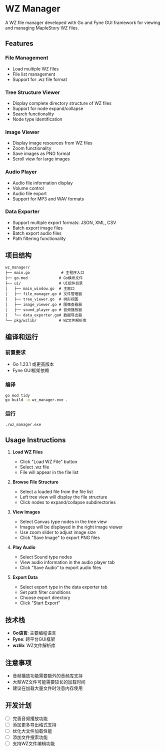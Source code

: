 # WZ Manager

A WZ file manager developed with Go and Fyne GUI framework for viewing and managing MapleStory WZ files.

## Features

### File Management
- Load multiple WZ files
- File list management
- Support for .wz file format

### Tree Structure Viewer
- Display complete directory structure of WZ files
- Support for node expand/collapse
- Search functionality
- Node type identification

### Image Viewer
- Display image resources from WZ files
- Zoom functionality
- Save images as PNG format
- Scroll view for large images

### Audio Player
- Audio file information display
- Volume control
- Audio file export
- Support for MP3 and WAV formats

### Data Exporter
- Support multiple export formats: JSON, XML, CSV
- Batch export image files
- Batch export audio files
- Path filtering functionality

## 项目结构

```
wz_manager/
├── main.go              # 主程序入口
├── go.mod              # Go模块文件
├── ui/                 # UI组件目录
│   ├── main_window.go  # 主窗口
│   ├── file_manager.go # 文件管理器
│   ├── tree_viewer.go  # 树形视图
│   ├── image_viewer.go # 图像查看器
│   ├── sound_player.go # 音频播放器
│   └── data_exporter.go# 数据导出器
└── pkg/wzlib/          # WZ文件解析库
```

## 编译和运行

### 前置要求
- Go 1.23.1 或更高版本
- Fyne GUI框架依赖

### 编译
```bash
go mod tidy
go build -o wz_manager.exe .
```

### 运行
```bash
./wz_manager.exe
```

## Usage Instructions

1. **Load WZ Files**
   - Click "Load WZ File" button
   - Select .wz file
   - File will appear in the file list

2. **Browse File Structure**
   - Select a loaded file from the file list
   - Left tree view will display the file structure
   - Click nodes to expand/collapse subdirectories

3. **View Images**
   - Select Canvas type nodes in the tree view
   - Images will be displayed in the right image viewer
   - Use zoom slider to adjust image size
   - Click "Save Image" to export PNG files

4. **Play Audio**
   - Select Sound type nodes
   - View audio information in the audio player tab
   - Click "Save Audio" to export audio files

5. **Export Data**
   - Select export type in the data exporter tab
   - Set path filter conditions
   - Choose export directory
   - Click "Start Export"

## 技术栈

- **Go语言**: 主要编程语言
- **Fyne**: 跨平台GUI框架
- **wzlib**: WZ文件解析库

## 注意事项

- 音频播放功能需要额外的音频库支持
- 大型WZ文件可能需要较长的加载时间
- 建议在加载大量文件时注意内存使用

## 开发计划

- [ ] 完善音频播放功能
- [ ] 添加更多导出格式支持
- [ ] 优化大文件加载性能
- [ ] 添加文件搜索功能
- [ ] 支持WZ文件编辑功能
